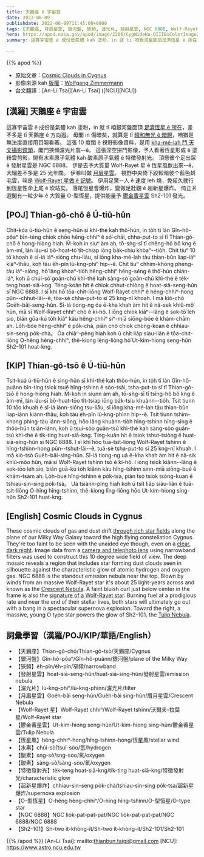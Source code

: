 ```yaml
---
title: 天鵝座 ê 宇宙雲
date: 2022-06-09
publishdate: 2022-06-09T11:45:00+0800
tags: [天鵝座, 月眉星雲, 銀河盤, 狹頻, 濾光片, 發射星雲, NGC 6888, Wolf-Rayet 星, 恆星風, 鬱金香星雲, 水素, 酸素, 特徵發射光, 超新星爆炸, O-型恆星, Sh2-101]
hero: https://apod.nasa.gov/apod/image/2206/CygWideHa-OIIIBiColorImage2_crop2_1024.jpg
summary: 這寡宇宙雲 ê 成份是氣體 kah 塗粉，in 就 tī 咱銀河盤面頂足濟恆星 ê 所在，差不多是 tī 天鵝座 ê 方向遐。

---
```


{{% apod %}}

- 原始文章：[Cosmic Clouds in Cygnus](https://apod.nasa.gov/apod/ap220609.html)
- 影像來源 kah [版權][copyright]：[Wolfgang Zimmermann](https://www.astrobin.com/users/Wolfi2055/)
- 台文翻譯：[An-Li Tsai][An-Li Tsai] ([NCU][NCU])

## [漢羅] 天鵝座 ê 宇宙雲
這寡宇宙雲 ê 成份是氣體 kah 塗粉，in 就 tī 咱銀河盤面頂 [足濟恆星 ê 所在][through rich star fields t]，差不多是 tī 天鵝座 ê 方向遐。
毋閣 in 傷暗矣，就算是 tī [晴和無光 ê 暗暝][clear, dark night]，咱猶是無法度直接用目睭看著。
這張 10 度闊 ê 視野影像資料，是用 [kha-mé-lah 鬥 天文攝影鏡頭][camera and telephoto lens]，閣鬥狹頻濾光片翕--ê。
這張深空拼鬥影像，予人看著恆星形成 ê 塗粉雲剪影，閣有水素原子氣體 kah 酸素原子氣體 ê 特徵發射光。
頂懸彼个足出眾 ê 發射星雲是 NGC 6888。
伊是去予大質量 Wolf-Rayet 星 ê 恆星風歕出來--ê，大細差不多是 25 光年闊。
伊嘛叫做 [月眉星雲][Crescent Nebula t]。
視野中央倚下跤較暗彼个藍色虯毛雲，嘛是 [Wolf-Rayet 星做 ê 記號][signature of a Wolf-Rayet star]。
伊用足驚--人 ê 速度 leh 燒，免偌久就行到恆星性命上尾 ê 坎站矣。
落尾恆星會爆炸，變做足壯觀 ê 超新星爆炸。
倚正爿遐閣有一粒少年 ê 大質量 O-型恆星，提供能量予 [鬱金香星雲][Tulip Nebula] Sh2-101 發光。

## [POJ] Thian-gô-chō ê Ú-tiū-hûn
Chit-kóa ú-tiū-hûn ê seng-hûn sī khì-thé kah thô͘-hún, in to̍h tī lán Gîn-hô-pôaⁿ bīn-téng chiok chōe hêng-chhiⁿ ê só͘-chāi, chha-put-to sī tī Thian-gô-chō ê hong-hiòng hiah.
M̄-koh in siuⁿ àm ah, tō-sǹg-sī tī chêng-hô bô kng ê àm-mî, lán iáu-sī bô-hoat-tō͘ ti̍t-chiap iōng ba̍k-chiu khòaⁿ--tio̍h.
Chit tiuⁿ 10 tō͘ khoah ê sī-iá iáⁿ-siōng chu-liāu, sī iōng kha-mé-lah tàu thian-bûn liap-iáⁿ kiàⁿ-thâu, koh tàu e̍h-pîn lū-kng-phìⁿ hip--ê.
Chit tiuⁿ chhim-khong pheng-tàu iáⁿ-siōng, hō͘ lâng khòaⁿ-tio̍h hêng-chhiⁿ hêng-sêng ê thô͘-hún chián-iáⁿ, koh ū chúi-sò͘ goân-chú khì-thé kah sàng-sò͘ goân-chú khì-thé ê te̍k-teng hoat-siā-kng.
Téng-koân hit ê chiok chhut-chiòng ê hoat-siā-seng-hûn sī NGC 6888.
I sī khì hō͘ tōa-chit-liōng Wolf-Rayet chhiⁿ ê hêng-chhiⁿ-hong pûn--chhut-lâi--ê, tōa-sè chha-put-to sī 25 kng-nî khoah.
I mā kiò-chò Goe̍h-bâi-seng-hûn.
Sī-iá tiong-ng óa ē-kha khah àm hit ê nâ-sek khiû-mô͘ hûn, mā sī Wolf-Rayet chhiⁿ chò ê kí-hô.
I iōng chiok kiâⁿ--lâng ê sok-tō͘ leh sio, bián gōa-kú to̍h kiâⁿ kàu hêng-chhiⁿ sìⁿ-miā siōng-bóe ê khám-chām ah.
Lo̍h-bóe hêng-chhiⁿ ē po̍k-chà, piàn chò chiok chòng-koan ê chhiau-sin-seng po̍k-chà。
Óa chiàⁿ-pêng hiah koh ū chi̍t lia̍p siàu-liân ê tōa-chit-liōng O-hêng hêng-chhiⁿ, thê-kiong lêng-liōng hō͘ Ut-kim-hiong seng-hûn Sh2-101 hoat-kng.

## [KIP] Thian-gô-tsō ê Ú-tiū-hûn
Tsit-kuá ú-tiū-hûn ê sing-hûn sī khì-thé kah thôo-hún, in to̍h tī lán Gîn-hô-puânn bīn-tíng tsiok tsuē hîng-tshinn ê sóo-tsāi, tsha-put-to sī tī Thian-gô-tsō ê hong-hiòng hiah.
M̄-koh in siunn àm ah, tō-sǹg-sī tī tsîng-hô bô kng ê àm-mî, lán iáu-sī bô-huat-tōo ti̍t-tsiap iōng ba̍k-tsiu khuànn--tio̍h.
Tsit tiunn 10 tōo khuah ê sī-iá iánn-siōng tsu-liāu, sī iōng kha-mé-lah tàu thian-bûn liap-iánn kiànn-thâu, koh tàu e̍h-pîn lū-kng-phìnn hip--ê.
Tsit tiunn tshim-khong phing-tàu iánn-siōng, hōo lâng khuànn-tio̍h hîng-tshinn hîng-sîng ê thôo-hún tsián-iánn, koh ū tsuí-sòo guân-tsú khì-thé kah sàng-sòo guân-tsú khì-thé ê ti̍k-ting huat-siā-kng.
Tíng-kuân hit ê tsiok tshut-tsiòng ê huat-siā-sing-hûn sī NGC 6888.
I sī khì hōo tuā-tsit-liōng Wolf-Rayet tshinn ê hîng-tshinn-hong pûn--tshut-lâi--ê, tuā-sè tsha-put-to sī 25 kng-nî khuah.
I mā kiò-tsò Gue̍h-bâi-sing-hûn.
Sī-iá tiong-ng uá ē-kha khah àm hit ê nâ-sik khiû-môo hûn, mā sī Wolf-Rayet tshinn tsò ê kí-hô.
I iōng tsiok kiânn--lâng ê sok-tōo leh sio, bián guā-kú to̍h kiânn kàu hîng-tshinn sìnn-miā siōng-bué ê khám-tsām ah.
Lo̍h-bué hîng-tshinn ē po̍k-tsà, piàn tsò tsiok tsòng-kuan ê tshiau-sin-sing po̍k-tsà。
Uá tsiànn-pîng hiah koh ū tsi̍t lia̍p siàu-liân ê tuā-tsit-liōng O-hîng hîng-tshinn, thê-kiong lîng-liōng hōo Ut-kim-hiong sing-hûn Sh2-101 huat-kng.

## [English] Cosmic Clouds in Cygnus
These cosmic clouds of gas and dust drift [through rich star fields][through rich star fields e] along the plane of our Milky Way Galaxy toward the high flying constellation Cygnus.
They're too faint to be seen with the unaided eye though, even on a [clear, dark night][clear, dark night].
Image data from a [camera and telephoto lens][camera and telephoto lens] using narrowband filters was used to construct this 10 degree wide field of view.
The deep mosaic reveals a region that includes star forming dust clouds seen in silhouette against the characteristic glow of atomic hydrogen and oxygen gas.
NGC 6888 is the standout emission nebula near the top.
Blown by winds from an massive Wolf-Rayet star it's about 25 light-years across and known as the [Crescent Nebula][Crescent Nebula e].
A faint bluish curl just below center in the frame is also the [signature of a Wolf-Rayet star][signature of a Wolf-Rayet star].
Burning fuel at a prodigious rate and near the end of their stellar lives, both stars will ultimately go out with a bang in a spectacular supernova explosion.
Toward the right, a massive, young O type star powers the glow of Sh2-101, the [Tulip Nebula][Tulip Nebula].

## 詞彙學習（漢羅/POJ/KIP/華語/English）
- 【天鵝座】Thian-gô-chō/Thian-gô-tsō/天鵝座/Cygnus
- 【銀河盤】Gîn-hô-pôaⁿ/Gîn-hô-puânn/銀河盤/plane of the Milky Way
- 【狹頻】e̍h-pîn/e̍h-pîn/窄頻/narrowband
- 【發射星雲】hoat-siā-seng-hûn/huat-siā-sing-hûn/發射星雲/emission nebula
- 【濾光片】lū-kng-phìⁿ/lū-kng-phìnn/濾光片/filter
- 【月眉星雲】Goe̍h-bâi seng-hûn/Gue̍h-bâi sing-hûn/眉月星雲/Crescent Nebula
- 【Wolf-Rayet 星】Wolf-Rayet chhiⁿ/Wolf-Rayet tshinn/沃爾夫-拉葉星/Wolf-Rayet star
- 【鬱金香星雲】Ut-kim-hiong seng-hûn/Ut-kim-hiong sing-hûn/鬱金香星雲/Tulip Nebula
- 【恆星風】hêng-chhiⁿ-hong/hîng-tshinn-hong/恆星風/stellar wind
- 【水素】chúi-sò͘/tsuí-sòo/氫/hydrogen
- 【酸素】sng-sò͘/sng-sòo/氧/oxygen
- 【酸素】sàng-sò͘/sàng-sòo/氧/oxygen
- 【特徵發射光】te̍k-teng hoat-siā-kng/ti̍k-ting huat-siā-kng/特徵發射光/characteristic glow
- 【超新星爆炸】chhiau-sin-seng po̍k-chà/tshiau-sin-sing po̍k-tsà/超新星爆炸/supernova explosion
- 【O-型恆星】O-hêng hêng-chhiⁿ/O-hîng hîng-tshinn/O-型恆星/O-type star
- 【NGC 6888】NGC lio̍k-pat-pat-pat/NGC lio̍k-pat-pat-pat/NGC 6888/NGC 6888
- 【Sh2-101】Sh-two it-khòng-it/Sh-two it-khòng-it/Sh2-101/Sh2-101

{{% /apod %}}
[An-Li Tsai]: mailto:thianbun.taigi@gmail.com
[NCU]: https://www.astro.ncu.edu.tw

[copyright]: https://apod.nasa.gov/apod/fap/lib/about_apod.html#srapply

[through rich star fields e]:https://apod.nasa.gov/apod/ap210211.html
[through rich star fields t]:https://apod.tw/daily/20210211/
[clear, dark night]:https://nightsky.jpl.nasa.gov/planner.cfm
[camera and telephoto lens]:https://www.astrobin.com/ldwpn4/
[Crescent Nebula e]:https://apod.nasa.gov/apod/ap210617.html
[Crescent Nebula t]:https://apod.tw/daily/20210617/
[signature of a Wolf-Rayet star]:https://noirlab.edu/public/images/noao-wr134/
[Tulip Nebula]:https://apod.nasa.gov/apod/ap190921.html
